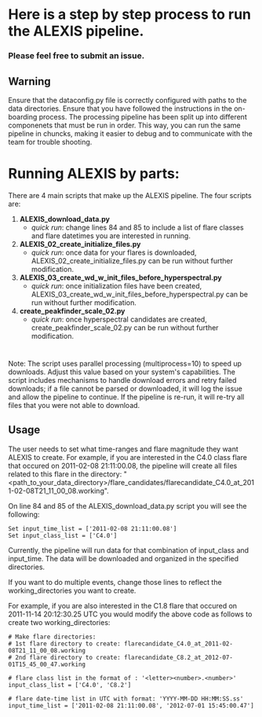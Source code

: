 # Here is a step by step process to run the ALEXIS pipeline. 
### Please feel free to submit an issue. 
## Warning
Ensure that the dataconfig.py file is correctly configured with paths to the data directories.
Ensure that you have followed the instructions in the on-boarding process. 
The processing pipeline has been split up into different componenets that must be run in order. 
This way, you can run the same pipeline in chuncks, making it easier to debug and to communicate with the team for trouble shooting. 

# Running ALEXIS by parts:
There are 4 main scripts that make up the ALEXIS pipeline. The four scripts are:
1. **ALEXIS_download_data.py**
    - *quick run*: change lines 84 and 85 to include a list of flare classes and flare datetimes you are interested in running. 
2. **ALEXIS_02_create_initialize_files.py**
    - *quick run*: once data for your flares is downloaded, ALEXIS_02_create_initialize_files.py can  be run without further modification. 
3. **ALEXIS_03_create_wd_w_init_files_before_hyperspectral.py**
    - *quick run*: once initialization files have been created, ALEXIS_03_create_wd_w_init_files_before_hyperspectral.py can be run without further modification. 
4. **create_peakfinder_scale_02.py**
    - *quick run*: once hyperspectral candidates are created, create_peakfinder_scale_02.py can be run without further modification.

#
Note: 
The script uses parallel processing (multiprocess=10) to speed up downloads. Adjust this value based on your system's capabilities. 
The script includes mechanisms to handle download errors and retry failed downloads; if a file cannot be parsed or downloaded, it will log the issue and allow the pipeline to continue.
If the pipeline is re-run, it will re-try all files that you were not able to download. 

## Usage
The user needs to set what time-ranges and flare magnitude they want ALEXIS to create. 
For example, if you are interested in the C4.0 class flare that occured on 2011-02-08 21:11:00.08, the pipeline will create all files related to this flare in the directory: "<path_to_your_data_directory>/flare_candidates/flarecandidate_C4.0_at_2011-02-08T21_11_00_08.working".

On line 84 and 85 of the ALEXIS_download_data.py script you will see the following:

``` 
Set input_time_list = ['2011-02-08 21:11:00.08']
Set input_class_list = ['C4.0']
```

Currently, the pipeline will run data for that combination of input_class and input_time. The data will be downloaded and organized in the specified directories.

If you want to do multiple events, change those lines to reflect the working_directories you want to create. 

For example, if you are also interested in the C1.8 flare that occured on 2011-11-14 20:12:30.25 UTC you would modify the above code as follows to create two working_directories: 

```
# Make flare directories:
# 1st flare directory to create: flarecandidate_C4.0_at_2011-02-08T21_11_00_08.working
# 2nd flare directory to create: flarecandidate_C8.2_at_2012-07-01T15_45_00_47.working

# flare class list in the format of : '<letter><number>.<number>'
input_class_list = ['C4.0', 'C8.2']

# flare date-time list in UTC with format: 'YYYY-MM-DD HH:MM:SS.ss'
input_time_list = ['2011-02-08 21:11:00.08', '2012-07-01 15:45:00.47']

```





